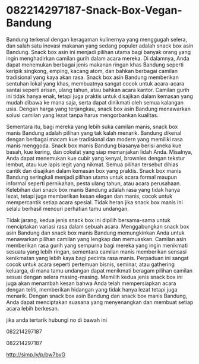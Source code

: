 # 082214297187-Snack-Box-Vegan-Bandung
Bandung terkenal dengan keragaman kulinernya yang menggugah selera, dan salah satu inovasi makanan yang sedang populer adalah snack box asin Bandung. Snack box asin ini menjadi pilihan utama bagi banyak orang yang ingin menghadirkan camilan gurih dalam acara mereka. Di dalamnya, Anda dapat menemukan berbagai jenis makanan ringan khas Bandung seperti keripik singkong, emping, kacang atom, dan bahkan berbagai camilan tradisional yang kaya akan rasa. Snack box asin Bandung memberikan sentuhan lokal yang khas, membuatnya sangat cocok untuk acara-acara santai seperti arisan, ulang tahun, atau bahkan acara kantor. Camilan gurih ini tidak hanya enak, tetapi juga praktis untuk disajikan dalam kemasan yang mudah dibawa ke mana saja, serta dapat dinikmati oleh semua kalangan usia. Dengan harga yang terjangkau, snack box asin Bandung menawarkan solusi camilan yang lezat tanpa harus mengorbankan kualitas.

Sementara itu, bagi mereka yang lebih suka camilan manis, snack box manis Bandung adalah pilihan yang tak kalah menarik. Bandung dikenal dengan berbagai macam kue tradisional dan modern yang memiliki rasa manis menggoda. Snack box manis Bandung biasanya berisi aneka kue basah, kue kering, dan cokelat yang siap memanjakan lidah Anda. Misalnya, Anda dapat menemukan kue cubir yang kenyal, brownies dengan tekstur lembut, atau kue lapis legit yang nikmat. Semua pilihan tersebut dihias cantik dan disajikan dalam kemasan box yang praktis. Snack box manis Bandung seringkali menjadi pilihan utama untuk acara formal maupun informal seperti pernikahan, pesta ulang tahun, atau acara perusahaan. Kelebihan dari snack box manis Bandung adalah rasa yang tidak hanya lezat, tetapi juga memberikan kesan elegan dan manis, cocok untuk mempercantik setiap acara spesial. Tidak heran jika snack box manis ini selalu berhasil mencuri perhatian tamu undangan.

Tidak jarang, kedua jenis snack box ini dipilih bersama-sama untuk menciptakan variasi rasa dalam sebuah acara. Menggabungkan snack box asin Bandung dan snack box manis Bandung memungkinkan Anda untuk menawarkan pilihan camilan yang lengkap dan memuaskan. Camilan asin memberikan rasa gurih yang sempurna bagi mereka yang ingin menikmati sesuatu yang lebih ringan, sementara camilan manis memberikan sensasi kenikmatan yang lebih kaya bagi pecinta rasa manis. Perpaduan ini sangat cocok untuk acara seperti pertemuan bisnis, seminar, atau gathering keluarga, di mana tamu undangan dapat menikmati beragam pilihan camilan sesuai dengan selera masing-masing. Memilih kedua jenis snack box ini juga akan menambah kesan bahwa Anda telah mempersiapkan acara dengan teliti, memberikan hidangan yang tidak hanya lezat tetapi juga menarik. Dengan snack box asin Bandung dan snack box manis Bandung, Anda dapat menciptakan suasana yang menyenangkan dan membuat setiap acara lebih berkesan.

jika anda tertarik hubungi no di bawah ini

082214297187

082214297187

http://simp.ly/p/bw7bvG
